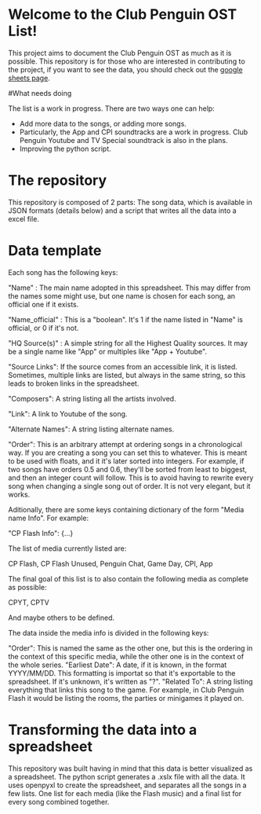 # Welcome to the Club Penguin OST List!

This project aims to document the Club Penguin OST as much as it is possible. This repository is for those who are interested in contributing to the project, if you want to see the data, you should check out the [google sheets page](https://docs.google.com/spreadsheets/d/140Kui6g27N4FXXKX844JWxprgJ6xwbSBso8AGXaLYLM/edit#gid=1754104519).

#What needs doing

The list is a work in progress. There are two ways one can help:
- Add more data to the songs, or adding more songs.
- Particularly, the App and CPI soundtracks are a work in progress. Club Penguin Youtube and TV Special soundtrack is also in the plans.
- Improving the python script.

# The repository

This repository is composed of 2 parts: The song data, which is available in JSON formats (details below) and a script that writes all the data into a excel file.

# Data template

Each song has the following keys:

"Name" : The main name adopted in this spreadsheet. This may differ from the names some might use, but one name is chosen for each song, an official one if it exists.

"Name_official" : This is a "boolean". It's 1 if the name listed in "Name" is official, or 0 if it's not.

"HQ Source(s)" : A simple string for all the Highest Quality sources. It may be a single name like "App" or multiples like "App + Youtube".

"Source Links": If the source comes from an accessible link, it is listed. Sometimes, multiple links are listed, but always in the same string, so this leads to broken links in the spreadsheet.

"Composers": A string listing all the artists involved.

"Link": A link to Youtube of the song.

"Alternate Names": A string listing alternate names.

"Order": This is an arbitrary attempt at ordering songs in a chronological way. If you are creating a song you can set this to whatever. This is meant to be used with floats, and it it's later sorted into integers. For example, if two songs have orders 0.5 and 0.6, they'll be sorted from least to biggest, and then an integer count will follow. This is to avoid having to rewrite every song when changing a single song out of order. It is not very elegant, but it works.

Aditionally, there are some keys containing dictionary of the form "Media name Info". For example:

"CP Flash Info": {...}

The list of media currently listed are:

CP Flash, CP Flash Unused, Penguin Chat, Game Day, CPI, App

The final goal of this list is to also contain the following media as complete as possible:

CPYT, CPTV

And maybe others to be defined.

The data inside the media info is divided in the following keys:

"Order": This is named the same as the other one, but this is the ordering in the context of this specific media, while the other one is in the context of the whole series.
"Earliest Date": A date, if it is known, in the format YYYY/MM/DD. This formatting is importat so that it's exportable to the spreadsheet. If it's unknown, it's written as "?".
"Related To": A string listing everything that links this song to the game. For example, in Club Penguin Flash it would be listing the rooms, the parties or minigames it played on.

# Transforming the data into a spreadsheet

This repository was built having in mind that this data is better visualized as a spreadsheet. The python script generates a .xslx file with all the data. It uses openpyxl to create the spreadsheet, and separates all the songs in a few lists. One list for each media (like the Flash music) and a final list for every song combined together.
